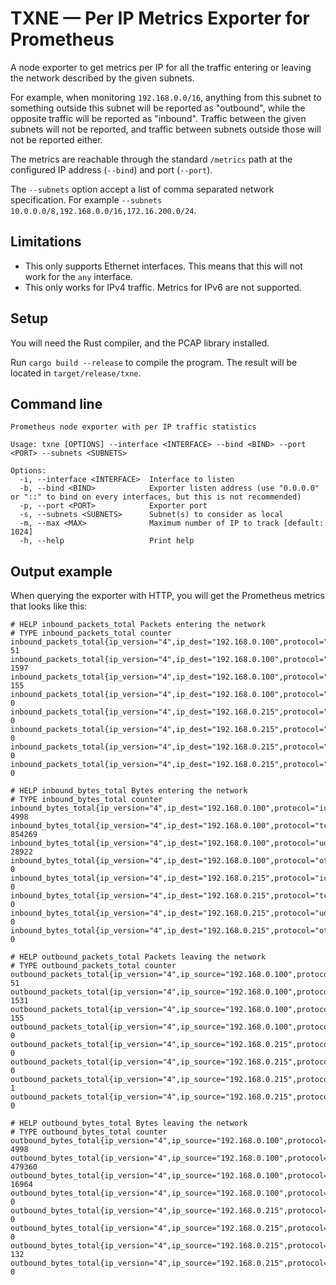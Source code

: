 # TXNE — Per IP Metrics Exporter for Prometheus

A node exporter to get metrics per IP for all the traffic entering or
leaving the network described by the given subnets.

For example, when monitoring `192.168.0.0/16`, anything from this
subnet to something outside this subnet will be reported as
"outbound", while the opposite traffic will be reported as "inbound".
Traffic between the given subnets will not be reported, and traffic
between subnets outside those will not be reported either.

The metrics are reachable through the standard `/metrics` path at the
configured IP address (`--bind`) and port (`--port`).

The `--subnets` option accept a list of comma separated network
specification. For example `--subnets 10.0.0.0/8,192.168.0.0/16,172.16.200.0/24`.

## Limitations

 - This only supports Ethernet interfaces. This means that this will
   not work for the `any` interface.
 - This only works for IPv4 traffic. Metrics for IPv6 are not supported.

## Setup

You will need the Rust compiler, and the PCAP library installed.

Run `cargo build --release` to compile the program. The result will be
located in `target/release/txne`.

## Command line

```
Prometheus node exporter with per IP traffic statistics

Usage: txne [OPTIONS] --interface <INTERFACE> --bind <BIND> --port <PORT> --subnets <SUBNETS>

Options:
  -i, --interface <INTERFACE>  Interface to listen
  -b, --bind <BIND>            Exporter listen address (use "0.0.0.0" or "::" to bind on every interfaces, but this is not recommended)
  -p, --port <PORT>            Exporter port
  -s, --subnets <SUBNETS>      Subnet(s) to consider as local
  -m, --max <MAX>              Maximum number of IP to track [default: 1024]
  -h, --help                   Print help
```

## Output example

When querying the exporter with HTTP, you will get the Prometheus
metrics that looks like this:

```
# HELP inbound_packets_total Packets entering the network
# TYPE inbound_packets_total counter
inbound_packets_total{ip_version="4",ip_dest="192.168.0.100",protocol="icmp"} 51
inbound_packets_total{ip_version="4",ip_dest="192.168.0.100",protocol="tcp"} 1597
inbound_packets_total{ip_version="4",ip_dest="192.168.0.100",protocol="udp"} 155
inbound_packets_total{ip_version="4",ip_dest="192.168.0.100",protocol="other"} 0
inbound_packets_total{ip_version="4",ip_dest="192.168.0.215",protocol="icmp"} 0
inbound_packets_total{ip_version="4",ip_dest="192.168.0.215",protocol="tcp"} 0
inbound_packets_total{ip_version="4",ip_dest="192.168.0.215",protocol="udp"} 0
inbound_packets_total{ip_version="4",ip_dest="192.168.0.215",protocol="other"} 0

# HELP inbound_bytes_total Bytes entering the network
# TYPE inbound_bytes_total counter
inbound_bytes_total{ip_version="4",ip_dest="192.168.0.100",protocol="icmp"} 4998
inbound_bytes_total{ip_version="4",ip_dest="192.168.0.100",protocol="tcp"} 854269
inbound_bytes_total{ip_version="4",ip_dest="192.168.0.100",protocol="udp"} 28922
inbound_bytes_total{ip_version="4",ip_dest="192.168.0.100",protocol="other"} 0
inbound_bytes_total{ip_version="4",ip_dest="192.168.0.215",protocol="icmp"} 0
inbound_bytes_total{ip_version="4",ip_dest="192.168.0.215",protocol="tcp"} 0
inbound_bytes_total{ip_version="4",ip_dest="192.168.0.215",protocol="udp"} 0
inbound_bytes_total{ip_version="4",ip_dest="192.168.0.215",protocol="other"} 0

# HELP outbound_packets_total Packets leaving the network
# TYPE outbound_packets_total counter
outbound_packets_total{ip_version="4",ip_source="192.168.0.100",protocol="icmp"} 51
outbound_packets_total{ip_version="4",ip_source="192.168.0.100",protocol="tcp"} 1531
outbound_packets_total{ip_version="4",ip_source="192.168.0.100",protocol="udp"} 155
outbound_packets_total{ip_version="4",ip_source="192.168.0.100",protocol="other"} 0
outbound_packets_total{ip_version="4",ip_source="192.168.0.215",protocol="icmp"} 0
outbound_packets_total{ip_version="4",ip_source="192.168.0.215",protocol="tcp"} 0
outbound_packets_total{ip_version="4",ip_source="192.168.0.215",protocol="udp"} 1
outbound_packets_total{ip_version="4",ip_source="192.168.0.215",protocol="other"} 0

# HELP outbound_bytes_total Bytes leaving the network
# TYPE outbound_bytes_total counter
outbound_bytes_total{ip_version="4",ip_source="192.168.0.100",protocol="icmp"} 4998
outbound_bytes_total{ip_version="4",ip_source="192.168.0.100",protocol="tcp"} 479360
outbound_bytes_total{ip_version="4",ip_source="192.168.0.100",protocol="udp"} 16964
outbound_bytes_total{ip_version="4",ip_source="192.168.0.100",protocol="other"} 0
outbound_bytes_total{ip_version="4",ip_source="192.168.0.215",protocol="icmp"} 0
outbound_bytes_total{ip_version="4",ip_source="192.168.0.215",protocol="tcp"} 0
outbound_bytes_total{ip_version="4",ip_source="192.168.0.215",protocol="udp"} 132
outbound_bytes_total{ip_version="4",ip_source="192.168.0.215",protocol="other"} 0
```
